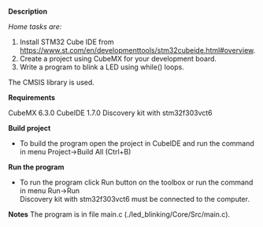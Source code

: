 **Description**

*Home tasks are:*

1. Install STM32 Cube IDE from https://www.st.com/en/developmenttools/stm32cubeide.html#overview.
2. Create a project using CubeMX for your development board.
3. Write a program to blink a LED using while() loops.

The CMSIS library is used.

**Requirements**

CubeMX 6.3.0
CubeIDE 1.7.0
Discovery kit with stm32f303vct6

**Build project**
- To build the program open the project in CubeIDE and run the command in menu Project->Build All (Ctrl+B)<br>

**Run the program**
- To run the program click Run button on the toolbox or run the command in menu Run->Run<br>
Discovery kit with stm32f303vct6 must be connected to the computer.

**Notes**
The program is in file main.c (./led_blinking/Core/Src/main.c).

